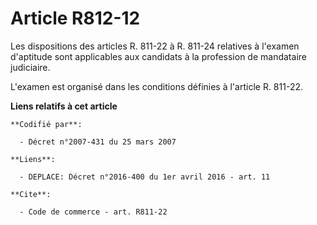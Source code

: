 # Article R812-12

Les dispositions des articles R. 811-22 à R. 811-24 relatives à l'examen d'aptitude sont applicables aux candidats à la
profession de mandataire judiciaire. 

L'examen est organisé dans les conditions définies à l'article R. 811-22.

**Liens relatifs à cet article**

	**Codifié par**:

	  - Décret n°2007-431 du 25 mars 2007

	**Liens**:

	  - DEPLACE: Décret n°2016-400 du 1er avril 2016 - art. 11

	**Cite**:

	  - Code de commerce - art. R811-22
